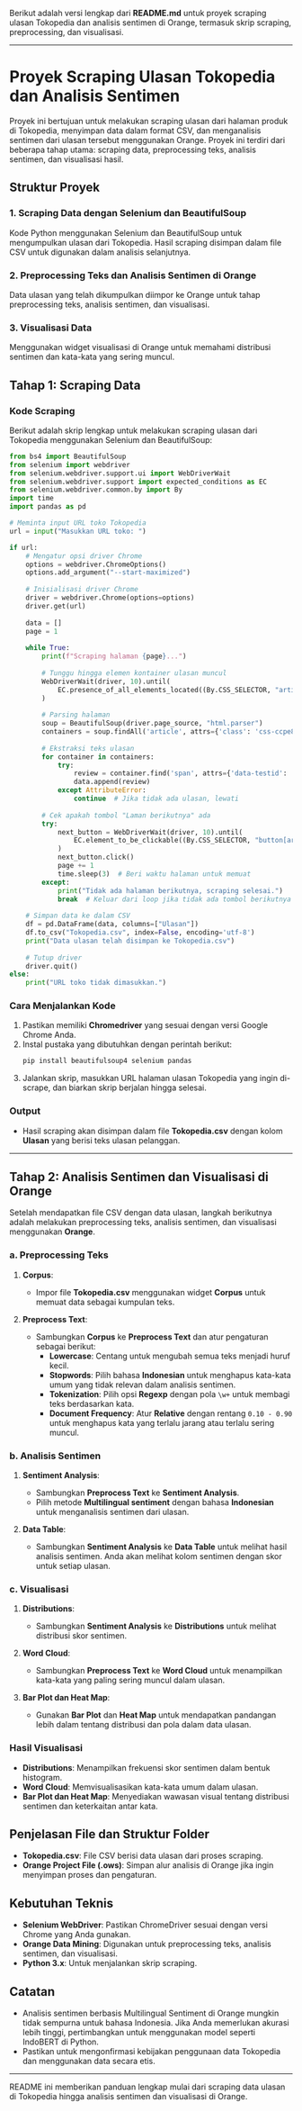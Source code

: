 Berikut adalah versi lengkap dari **README.md** untuk proyek scraping ulasan Tokopedia dan analisis sentimen di Orange, termasuk skrip scraping, preprocessing, dan visualisasi.

---

# Proyek Scraping Ulasan Tokopedia dan Analisis Sentimen

Proyek ini bertujuan untuk melakukan scraping ulasan dari halaman produk di Tokopedia, menyimpan data dalam format CSV, dan menganalisis sentimen dari ulasan tersebut menggunakan Orange. Proyek ini terdiri dari beberapa tahap utama: scraping data, preprocessing teks, analisis sentimen, dan visualisasi hasil.

## Struktur Proyek

### 1. **Scraping Data dengan Selenium dan BeautifulSoup**
   Kode Python menggunakan Selenium dan BeautifulSoup untuk mengumpulkan ulasan dari Tokopedia. Hasil scraping disimpan dalam file CSV untuk digunakan dalam analisis selanjutnya.

### 2. **Preprocessing Teks dan Analisis Sentimen di Orange**
   Data ulasan yang telah dikumpulkan diimpor ke Orange untuk tahap preprocessing teks, analisis sentimen, dan visualisasi.

### 3. **Visualisasi Data**
   Menggunakan widget visualisasi di Orange untuk memahami distribusi sentimen dan kata-kata yang sering muncul.

## Tahap 1: Scraping Data

### Kode Scraping

Berikut adalah skrip lengkap untuk melakukan scraping ulasan dari Tokopedia menggunakan Selenium dan BeautifulSoup:

```python
from bs4 import BeautifulSoup
from selenium import webdriver
from selenium.webdriver.support.ui import WebDriverWait
from selenium.webdriver.support import expected_conditions as EC
from selenium.webdriver.common.by import By
import time
import pandas as pd

# Meminta input URL toko Tokopedia
url = input("Masukkan URL toko: ")

if url:
    # Mengatur opsi driver Chrome
    options = webdriver.ChromeOptions()
    options.add_argument("--start-maximized")
    
    # Inisialisasi driver Chrome
    driver = webdriver.Chrome(options=options)
    driver.get(url)
    
    data = []
    page = 1
    
    while True:
        print(f"Scraping halaman {page}...")
        
        # Tunggu hingga elemen kontainer ulasan muncul
        WebDriverWait(driver, 10).until(
            EC.presence_of_all_elements_located((By.CSS_SELECTOR, "article.css-ccpe8t"))
        )
        
        # Parsing halaman
        soup = BeautifulSoup(driver.page_source, "html.parser")
        containers = soup.findAll('article', attrs={'class': 'css-ccpe8t'})
        
        # Ekstraksi teks ulasan
        for container in containers:
            try:
                review = container.find('span', attrs={'data-testid': 'lblItemUlasan'}).text
                data.append(review)
            except AttributeError:
                continue  # Jika tidak ada ulasan, lewati
        
        # Cek apakah tombol "Laman berikutnya" ada
        try:
            next_button = WebDriverWait(driver, 10).until(
                EC.element_to_be_clickable((By.CSS_SELECTOR, "button[aria-label^='Laman berikutnya']"))
            )
            next_button.click()
            page += 1
            time.sleep(3)  # Beri waktu halaman untuk memuat
        except:
            print("Tidak ada halaman berikutnya, scraping selesai.")
            break  # Keluar dari loop jika tidak ada tombol berikutnya
    
    # Simpan data ke dalam CSV
    df = pd.DataFrame(data, columns=["Ulasan"])
    df.to_csv("Tokopedia.csv", index=False, encoding='utf-8')
    print("Data ulasan telah disimpan ke Tokopedia.csv")
    
    # Tutup driver
    driver.quit()
else:
    print("URL toko tidak dimasukkan.")
```

### Cara Menjalankan Kode

1. Pastikan memiliki **Chromedriver** yang sesuai dengan versi Google Chrome Anda.
2. Instal pustaka yang dibutuhkan dengan perintah berikut:
   ```bash
   pip install beautifulsoup4 selenium pandas
   ```
3. Jalankan skrip, masukkan URL halaman ulasan Tokopedia yang ingin di-scrape, dan biarkan skrip berjalan hingga selesai.

### Output
- Hasil scraping akan disimpan dalam file **Tokopedia.csv** dengan kolom **Ulasan** yang berisi teks ulasan pelanggan.

---

## Tahap 2: Analisis Sentimen dan Visualisasi di Orange

Setelah mendapatkan file CSV dengan data ulasan, langkah berikutnya adalah melakukan preprocessing teks, analisis sentimen, dan visualisasi menggunakan **Orange**.

### a. Preprocessing Teks

1. **Corpus**:
   - Impor file **Tokopedia.csv** menggunakan widget **Corpus** untuk memuat data sebagai kumpulan teks.

2. **Preprocess Text**:
   - Sambungkan **Corpus** ke **Preprocess Text** dan atur pengaturan sebagai berikut:
     - **Lowercase**: Centang untuk mengubah semua teks menjadi huruf kecil.
     - **Stopwords**: Pilih bahasa **Indonesian** untuk menghapus kata-kata umum yang tidak relevan dalam analisis sentimen.
     - **Tokenization**: Pilih opsi **Regexp** dengan pola `\w+` untuk membagi teks berdasarkan kata.
     - **Document Frequency**: Atur **Relative** dengan rentang `0.10 - 0.90` untuk menghapus kata yang terlalu jarang atau terlalu sering muncul.

### b. Analisis Sentimen

1. **Sentiment Analysis**:
   - Sambungkan **Preprocess Text** ke **Sentiment Analysis**.
   - Pilih metode **Multilingual sentiment** dengan bahasa **Indonesian** untuk menganalisis sentimen dari ulasan.

2. **Data Table**:
   - Sambungkan **Sentiment Analysis** ke **Data Table** untuk melihat hasil analisis sentimen. Anda akan melihat kolom sentimen dengan skor untuk setiap ulasan.

### c. Visualisasi

1. **Distributions**:
   - Sambungkan **Sentiment Analysis** ke **Distributions** untuk melihat distribusi skor sentimen.
   
2. **Word Cloud**:
   - Sambungkan **Preprocess Text** ke **Word Cloud** untuk menampilkan kata-kata yang paling sering muncul dalam ulasan.
   
3. **Bar Plot dan Heat Map**:
   - Gunakan **Bar Plot** dan **Heat Map** untuk mendapatkan pandangan lebih dalam tentang distribusi dan pola dalam data ulasan.

### Hasil Visualisasi

- **Distributions**: Menampilkan frekuensi skor sentimen dalam bentuk histogram.
- **Word Cloud**: Memvisualisasikan kata-kata umum dalam ulasan.
- **Bar Plot dan Heat Map**: Menyediakan wawasan visual tentang distribusi sentimen dan keterkaitan antar kata.

## Penjelasan File dan Struktur Folder

- **Tokopedia.csv**: File CSV berisi data ulasan dari proses scraping.
- **Orange Project File (.ows)**: Simpan alur analisis di Orange jika ingin menyimpan proses dan pengaturan.

## Kebutuhan Teknis

- **Selenium WebDriver**: Pastikan ChromeDriver sesuai dengan versi Chrome yang Anda gunakan.
- **Orange Data Mining**: Digunakan untuk preprocessing teks, analisis sentimen, dan visualisasi.
- **Python 3.x**: Untuk menjalankan skrip scraping.

## Catatan

- Analisis sentimen berbasis Multilingual Sentiment di Orange mungkin tidak sempurna untuk bahasa Indonesia. Jika Anda memerlukan akurasi lebih tinggi, pertimbangkan untuk menggunakan model seperti IndoBERT di Python.
- Pastikan untuk mengonfirmasi kebijakan penggunaan data Tokopedia dan menggunakan data secara etis.

---

README ini memberikan panduan lengkap mulai dari scraping data ulasan di Tokopedia hingga analisis sentimen dan visualisasi di Orange.
